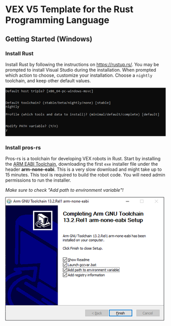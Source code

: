 # VEX V5 Template for the Rust Programming Language

## Getting Started (Windows)

### Install Rust

Install Rust by following the instructions on https://rustup.rs/. You may be prompted to install Visual Studio during the installation. When prompted which action to choose, customize your installation. Choose a `nightly` toolchain, and keep other default values.

![Choose a nightly toolchain](rustup.png)

### Install pros-rs

Pros-rs is a toolchain for developing VEX robots in Rust. Start by installing the [ARM EABI Toolchain](https://developer.arm.com/downloads/-/arm-gnu-toolchain-downloads), downloading the first `exe` installer file under the header **arm-none-eabi**. This is a very slow download and might take up to 15 minutes. This tool is required to build the robot code. You will need admin permissions to run the installer.

_Make sure to check "Add path to environment variable"!_

![ARM Installer](arminstaller.png)
